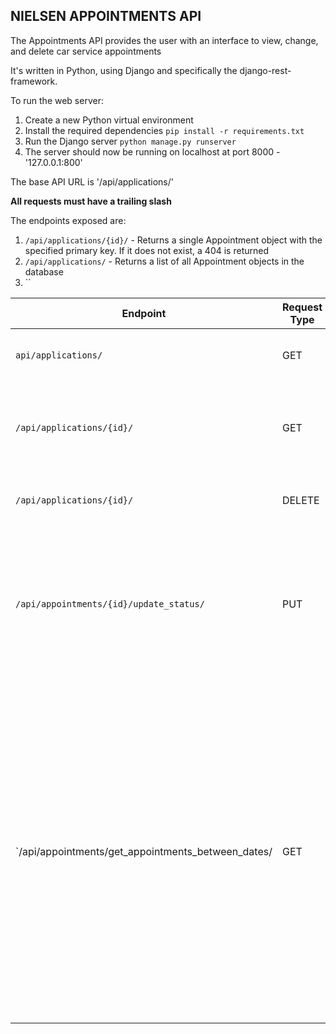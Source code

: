 ## NIELSEN APPOINTMENTS API

The Appointments API provides the user with an interface to view, change, and delete car service appointments

It's written in Python, using Django and specifically the django-rest-framework.

To run the web server:

1. Create a new Python virtual environment
2. Install the required dependencies `pip install -r requirements.txt`
3. Run the Django server `python manage.py runserver`
4. The server should now be running on localhost at port 8000 - '127.0.0.1:800'

The base API URL is '/api/applications/'

**All requests must have a trailing slash**

The endpoints exposed are:

1. `/api/applications/{id}/` - Returns a single Appointment object with the specified primary key. If it does not exist, a 404 is returned
2. `/api/applications/` - Returns a list of all Appointment objects in the database
3. ``



| Endpoint      | Request Type |  Result |
| ----------- | ----------- | ----------- |
| `api/applications/`      | GET       | Returns a list of all Appointment objects in the database |
| `/api/applications/{id}/` | GET        | Returns a single Appointment object with primary key {id}. If it does not exist, a 404 is returned |
| `/api/applications/{id}/` | DELETE        | Deletes the Appointment object with primary key {id}
| `/api/appointments/{id}/update_status/` | PUT        | Updates the status of the specified appointment with the status defined in the request body under the key 'status'. Available choices are [1,2,3] 
| `/api/appointments/get_appointments_between_dates/| GET        | Retrieves all the appointments between a specified date range, ordered by price (highest first). The start and end datetimes must be passed as query parameters: **start_date_time** and **end_date_time**. The datetime is in the format %YEAR-%MONTH-%DAYT%HOUR-%MINUTE-%SECOND. E.G. for the 13th December 2021 12PM, it would be 2021-12-13T12-00-00


